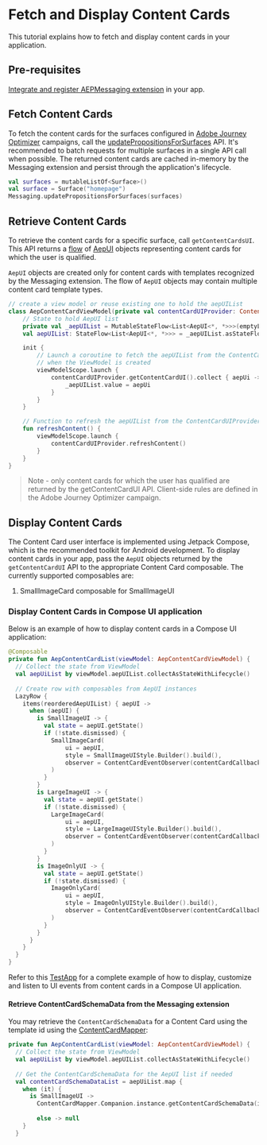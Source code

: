 # Fetch and Display Content Cards

This tutorial explains how to fetch and display content cards in your application.

## Pre-requisites

[Integrate and register AEPMessaging extension](https://developer.adobe.com/client-sdks/edge/adobe-journey-optimizer/#implement-extension-in-mobile-app) in your app.

## Fetch Content Cards

To fetch the content cards for the surfaces configured in [Adobe Journey Optimizer](https://business.adobe.com/products/journey-optimizer/adobe-journey-optimizer.html) campaigns, call the [updatePropositionsForSurfaces](https://developer.adobe.com/client-sdks/edge/adobe-journey-optimizer/code-based/api-reference/#updatepropositionsforsurfaces) API. It's recommended to batch requests for multiple surfaces in a single API call when possible. The returned content cards are cached in-memory by the Messaging extension and persist through the application's lifecycle.

```kotlin
val surfaces = mutableListOf<Surface>()
val surface = Surface("homepage")
Messaging.updatePropositionsForSurfaces(surfaces)
```

## Retrieve Content Cards

To retrieve the content cards for a specific surface, call `getContentCardsUI`. This API returns a [flow](https://developer.android.com/kotlin/flow) of [AepUI](../public-classes/aepui.md) objects representing content cards for which the user is qualified.

`AepUI` objects are created only for content cards with templates recognized by the Messaging extension. The flow of `AepUI` objects may contain multiple content card template types.

```kotlin
// create a view model or reuse existing one to hold the aepUIList
class AepContentCardViewModel(private val contentCardUIProvider: ContentCardUIProvider) : ViewModel() {
    // State to hold AepUI list
    private val _aepUIList = MutableStateFlow<List<AepUI<*, *>>>(emptyList())
    val aepUIList: StateFlow<List<AepUI<*, *>>> = _aepUIList.asStateFlow()

    init {
        // Launch a coroutine to fetch the aepUIList from the ContentCardUIProvider
        // when the ViewModel is created
        viewModelScope.launch {
            contentCardUIProvider.getContentCardUI().collect { aepUi ->
                _aepUIList.value = aepUi
            }
        }
    }

    // Function to refresh the aepUIList from the ContentCardUIProvider
    fun refreshContent() {
        viewModelScope.launch {
            contentCardUIProvider.refreshContent()
        }
    }
}
```

> Note - only content cards for which the user has qualified are returned by the getContentCardUI API. Client-side rules are defined in the Adobe Journey Optimizer campaign.

## Display Content Cards

The Content Card user interface is implemented using Jetpack Compose, which is the recommended toolkit for Android development. To display content cards in your app, pass the `AepUI` objects returned by the `getContentCardUI` API to the appropriate Content Card composable. The currently supported composables are:
1. SmallImageCard composable for SmallImageUI

### Display Content Cards in Compose UI application

Below is an example of how to display content cards in a Compose UI application:

```kotlin
@Composable
private fun AepContentCardList(viewModel: AepContentCardViewModel) {
  // Collect the state from ViewModel
  val aepUiList by viewModel.aepUIList.collectAsStateWithLifecycle()
  
  // Create row with composables from AepUI instances
  LazyRow {
    items(reorderedAepUIList) { aepUI ->                   
      when (aepUI) {
        is SmallImageUI -> {
          val state = aepUI.getState()
          if (!state.dismissed) {
            SmallImageCard(
                ui = aepUI,
                style = SmallImageUIStyle.Builder().build(),
                observer = ContentCardEventObserver(contentCardCallback)
            )
          }
        }
        is LargeImageUI -> {
          val state = aepUI.getState()
          if (!state.dismissed) {
            LargeImageCard(
                ui = aepUI,
                style = LargeImageUIStyle.Builder().build(),
                observer = ContentCardEventObserver(contentCardCallback)
            )
          }
        }
        is ImageOnlyUI -> {
          val state = aepUI.getState()
          if (!state.dismissed) {
            ImageOnlyCard(
                ui = aepUI,
                style = ImageOnlyUIStyle.Builder().build(),
                observer = ContentCardEventObserver(contentCardCallback)
            )
          }
        }
      }
    }
  }
}    
```

Refer to this [TestApp](../../../../code/testapp/) for a complete example of how to display, customize and listen to UI events from content cards in a Compose UI application.

#### Retrieve ContentCardSchemaData from the Messaging extension

You may retrieve the `ContentCardSchemaData` for a Content Card using the template id using the [ContentCardMapper](../public-classes/contentcardmapper.md):

```kotlin
private fun AepContentCardList(viewModel: AepContentCardViewModel) {
  // Collect the state from ViewModel
  val aepUiList by viewModel.aepUIList.collectAsStateWithLifecycle()
  
  // Get the ContentCardSchemaData for the AepUI list if needed
  val contentCardSchemaDataList = aepUiList.map {
    when (it) {
      is SmallImageUI ->
      	ContentCardMapper.Companion.instance.getContentCardSchemaData(it.getTemplate().id)
      
      	else -> null
    }
  }
```
